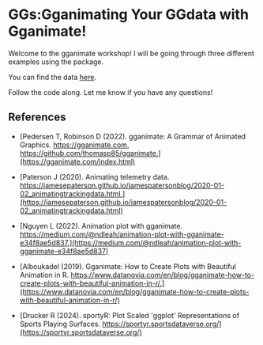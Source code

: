 # GGs:Gganimating Your GGdata with Gganimate!
Welcome to the gganimate workshop! I will be going through three different examples using the package.

You can find the data [here](/data/).

Follow the code along. Let me know if you have any questions!

## References

- [Pedersen T, Robinson D (2022). gganimate: A Grammar of Animated Graphics. https://gganimate.com, https://github.com/thomasp85/gganimate.](https://gganimate.com/index.html)

- [Paterson J (2020). Animating telemetry data. https://jamesepaterson.github.io/jamespatersonblog/2020-01-02_animatingtrackingdata.html.](https://jamesepaterson.github.io/jamespatersonblog/2020-01-02_animatingtrackingdata.html)

- [Nguyen L (2022). Animation plot with gganimate. https://medium.com/@ndleah/animation-plot-with-gganimate-e34f8ae5d837.](https://medium.com/@ndleah/animation-plot-with-gganimate-e34f8ae5d837)

- [Alboukadel (2019). Gganimate: How to Create Plots with Beautiful Animation in R. https://www.datanovia.com/en/blog/gganimate-how-to-create-plots-with-beautiful-animation-in-r/.](https://www.datanovia.com/en/blog/gganimate-how-to-create-plots-with-beautiful-animation-in-r/)

- [Drucker R (2024). sportyR: Plot Scaled 'ggplot' Representations of Sports Playing Surfaces. https://sportyr.sportsdataverse.org/](https://sportyr.sportsdataverse.org/)
